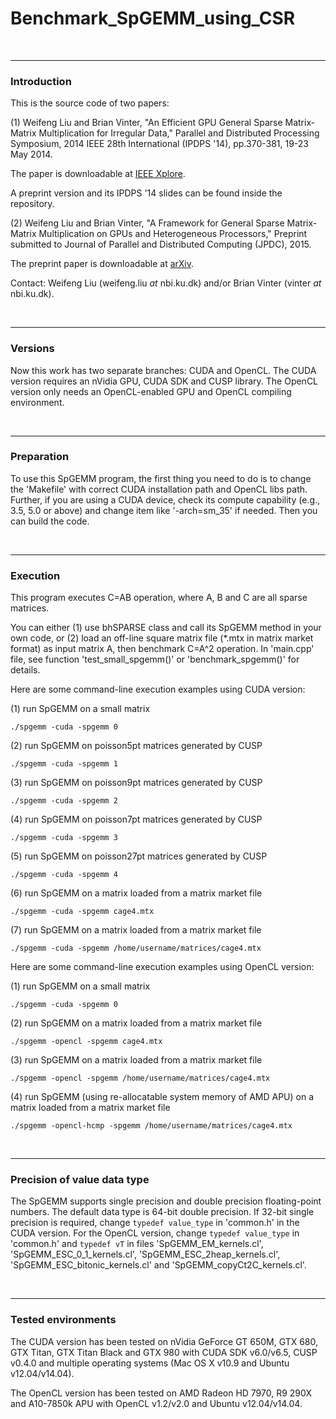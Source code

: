 # Benchmark_SpGEMM_using_CSR

<br><hr>
<h3>Introduction</h3>

This is the source code of two papers:

(1) Weifeng Liu and Brian Vinter, "An Efficient GPU General Sparse Matrix-Matrix Multiplication for Irregular Data," 
Parallel and Distributed Processing Symposium, 2014 IEEE 28th International (IPDPS '14), pp.370-381, 19-23 May 2014.

The paper is downloadable at <a href="http://dx.doi.org/10.1109/IPDPS.2014.47">IEEE Xplore</a>.

A preprint version and its IPDPS '14 slides can be found inside the repository.

(2) Weifeng Liu and Brian Vinter, "A Framework for General Sparse Matrix-Matrix Multiplication on GPUs and Heterogeneous Processors," Preprint submitted to Journal of Parallel and Distributed Computing (JPDC), 2015.

The preprint paper is downloadable at <a href="http://arxiv.org/abs/1504.05022">arXiv</a>.

Contact: Weifeng Liu (weifeng.liu _at_ nbi.ku.dk) and/or Brian Vinter (vinter _at_ nbi.ku.dk).

<br><hr>
<h3>Versions</h3>

Now this work has two separate branches: CUDA and OpenCL. The CUDA version requires an nVidia GPU, CUDA SDK and CUSP library. The OpenCL version only needs an OpenCL-enabled GPU and OpenCL compiling environment. 

<br><hr>
<h3>Preparation</h3>

To use this SpGEMM program, the first thing you need to do is to change the 'Makefile' with correct CUDA installation path and OpenCL libs path. Further, if you are using a CUDA device, check its compute capability (e.g., 3.5, 5.0 or above) and change item like '-arch=sm_35' if needed. Then you can build the code.

<br><hr>
<h3>Execution</h3>

This program executes C=AB operation, where A, B and C are all sparse matrices. 

You can either (1) use bhSPARSE class and call its SpGEMM method in your own code, or (2) load an off-line square matrix file (*.mtx in matrix market format) as input matrix A, then benchmark C=A^2 operation. In 'main.cpp' file, see function 'test_small_spgemm()' or 'benchmark_spgemm()' for details.

Here are some command-line execution examples using CUDA version:

(1) run SpGEMM on a small matrix

`./spgemm -cuda -spgemm 0`

(2) run SpGEMM on poisson5pt matrices generated by CUSP

`./spgemm -cuda -spgemm 1`

(3) run SpGEMM on poisson9pt matrices generated by CUSP

`./spgemm -cuda -spgemm 2`

(4) run SpGEMM on poisson7pt matrices generated by CUSP

`./spgemm -cuda -spgemm 3`

(5) run SpGEMM on poisson27pt matrices generated by CUSP

`./spgemm -cuda -spgemm 4`

(6) run SpGEMM on a matrix loaded from a matrix market file

`./spgemm -cuda -spgemm cage4.mtx`

(7) run SpGEMM on a matrix loaded from a matrix market file

`./spgemm -cuda -spgemm /home/username/matrices/cage4.mtx`


Here are some command-line execution examples using OpenCL version:

(1) run SpGEMM on a small matrix

`./spgemm -cuda -spgemm 0`

(2) run SpGEMM on a matrix loaded from a matrix market file

`./spgemm -opencl -spgemm cage4.mtx`

(3) run SpGEMM on a matrix loaded from a matrix market file

`./spgemm -opencl -spgemm /home/username/matrices/cage4.mtx`

(4) run SpGEMM (using re-allocatable system memory of AMD APU) on a matrix loaded from a matrix market file

`./spgemm -opencl-hcmp -spgemm /home/username/matrices/cage4.mtx`

<br><hr>
<h3>Precision of value data type</h3>

The SpGEMM supports single precision and double precision floating-point numbers. The default data type is 64-bit double precision. If 32-bit single precision is required, change `typedef value_type` in 'common.h' in the CUDA version. For the OpenCL version, change `typedef value_type` in 'common.h' and `typedef vT` in files 'SpGEMM_EM_kernels.cl', 'SpGEMM_ESC_0_1_kernels.cl', 'SpGEMM_ESC_2heap_kernels.cl', 'SpGEMM_ESC_bitonic_kernels.cl' and 'SpGEMM_copyCt2C_kernels.cl'.

<br><hr>
<h3>Tested environments</h3>

The CUDA version has been tested on nVidia GeForce GT 650M, GTX 680, GTX Titan, GTX Titan Black and GTX 980 with CUDA SDK v6.0/v6.5, CUSP v0.4.0 and multiple operating systems (Mac OS X v10.9 and Ubuntu v12.04/v14.04).

The OpenCL version has been tested on AMD Radeon HD 7970, R9 290X and A10-7850k APU with OpenCL v1.2/v2.0 and Ubuntu v12.04/v14.04.
